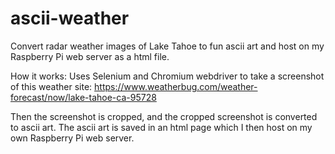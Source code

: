# ascii-weather
Convert radar weather images of Lake Tahoe to fun ascii art and host on my Raspberry Pi web server as a html file.

How it works:
Uses Selenium and Chromium webdriver to take a screenshot of this weather site: https://www.weatherbug.com/weather-forecast/now/lake-tahoe-ca-95728

Then the screenshot is cropped, and the cropped screenshot is converted to ascii art. The ascii art is saved in an html page which I then host on my own Raspberry Pi web server.
